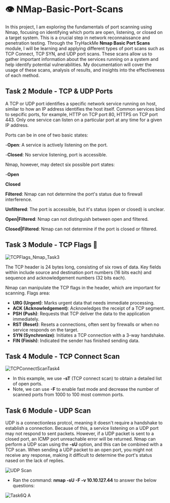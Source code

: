 # 👁️ NMap-Basic-Port-Scans

In this project, I am exploring the fundamentals of port scanning using Nmap, focusing on identifying which ports are open, listening, or closed on a target system. This is a crucial step in network reconnaissance and penetration testing. Through the TryHackMe **Nmap Basic Port Scans** module, I will be learning and applying different types of port scans such as TCP Connect, TCP SYN, and UDP port scans. These scans allow us to gather important information about the services running on a system and help identify potential vulnerabilities. My documentation will cover the usage of these scans, analysis of results, and insights into the effectiveness of each method.

## **Task 2 Module - TCP & UDP Ports**

A TCP or UDP port identifies a specific network service running on host, similar to how an IP address identifies the host itself. Common services bind to sepcific ports, for example, HTTP on TCP port 80, HTTPS on TCP port 443. Only one service can listen on a particular port at any time for a given IP address.

Ports can be in one of two basic states:

-**Open**: A service is actively listening on the port.

-**Closed**: No service listening, port is accessible.

Nmap, however, may detect six possible port states:

-**Open**

**Closed**

**Filtered**: Nmap can not determine the port's status due to firewall interference.

**Unfiltered**: The port is accessible, but it's status (open or closed) is unclear.

**Open|Filtered**: Nmap can not distinguish between open and filtered.

**Closed|Filtered**: Nmap can not determine if the port is closed or filtered.

## **Task 3 Module - TCP Flags** 🏁

![TCPFlags_Nmap_Task3](https://github.com/user-attachments/assets/70447113-a800-433b-bc23-761917795d20)

The TCP header is 24 bytes long, consisting of six rows of data. Key fields within include source and destination port numbers (16 bits each) and sequence and acknowledgement numbers (32 bits each).

Nmap can manipulate the TCP flags in the header, which are important for scanning. Flags area:

- **URG (Urgent)**: Marks urgent data that needs immediate processing.
- **ACK (Acknowledgement)**: Acknowledges the receipt of a TCP segment.
- **PSH (Push)**: Requests that TCP deliver the data to the application immediately.
- **RST (Reset)**: Resets a connections, often sent by firewalls or when no service responds on the target.
- **SYN (Synchronize)**: Initiates a TCP connection with a 3-way handshake.
- **FIN (Finish)**: Indicated the sender has finished sending data.

## **Task 4 Module - TCP Connect Scan**

![TCPConnectScanTask4](https://github.com/user-attachments/assets/ebfa472c-4519-4831-b58a-e6143be5e17f)

- In this example, we use **-sT** (TCP connect scan) to obtain a detailed list of open ports.
- Note, we can use **-F** to enable fast mode and decrease the number of scanned ports from 1000 to 100 most common ports.

## **Task 6 Module - UDP Scan**

UDP is a connectionless protcol, meaning it doesn't require a handshake to establish a connection. Because of this, a service listening on a UDP port may not respond to sent packets. However, if a UDP packet is sent to a closed port, an ICMP port unreachable error will be returned. Nmap can perform a UDP scan using the **-sU** option, and this can be combined with a TCP scan. When sending a UDP packet to an open port, you might not receive any response, making it difficult to determine the port's status nased on the lack of replies.


![UDP Scan](https://github.com/user-attachments/assets/affa2c84-b42b-4a7f-91ea-fd008d60a0cc)

- Ran the command: **nmap -sU -F -v 10.10.127.44** to answer the below questions:

![Task6Q A](https://github.com/user-attachments/assets/627dbff5-a2fc-4484-9311-2bc931b5ae00)

